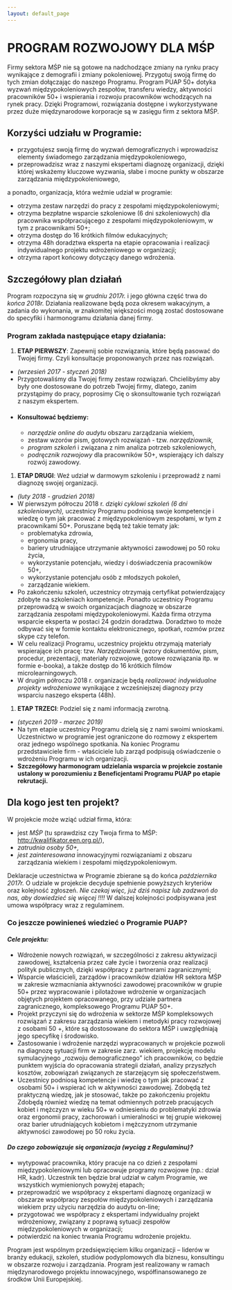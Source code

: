 ```yaml
---
layout: default_page
---
```


# PROGRAM ROZWOJOWY DLA MŚP 


Firmy sektora MŚP nie są gotowe na nadchodzące zmiany na rynku pracy wynikające z demografii i zmiany pokoleniowej. Przygotuj swoją firmę do tych zmian dołączając do naszego Programu. Program PUAP 50+ dotyka wyzwań międzypokoleniowych zespołów, transferu wiedzy, aktywności pracowników 50+ i wspierania i rozwoju pracowników wchodzących na rynek pracy. Dzięki Programowi, rozwiązania dostępne i wykorzystywane przez duże międzynarodowe korporacje są w zasięgu firm z sektora MŚP. 


## Korzyści udziału w Programie: 

* przygotujesz swoją firmę do wyzwań demograficznych i wprowadzisz elementy świadomego zarządzania międzypokoleniowego, 
* przeprowadzisz wraz z naszymi ekspertami diagnozę organizacji, dzięki której wskażemy kluczowe wyzwania, słabe i mocne punkty w obszarze zarządzania międzypokoleniowego,

a ponadto, organizacja, która weźmie udział w programie:
 
- otrzyma zestaw narzędzi do pracy z zespołami międzypokoleniowymi;
- otrzyma bezpłatne wsparcie szkoleniowe (6 dni szkoleniowych) dla pracownika współpracującego  z zespołami międzypokoleniowym, w tym z pracownikami 50+;
- otrzyma dostęp do 16 krótkich filmów edukacyjnych;
- otrzyma 48h doradztwa eksperta na etapie opracowania i realizacji indywidualnego projektu wdrożeniowego w organizacji;
- otrzyma raport końcowy dotyczący danego wdrożenia.

## Szczegółowy plan działań

Program rozpoczyna się w *grudniu 2017r.* i jego główna część trwa do *końca 2018r.* Działania realizowane będą poza okresem wakacyjnym, a zadania do wykonania, w znakomitej większości mogą zostać dostosowane do specyfiki i harmonogramu działania danej firmy. 

### Program zakłada następujące etapy działania: 

1. **ETAP PIERWSZY**: Zapewnij sobie rozwiązania, które będą pasować do Twojej firmy. Czyli konsultacje proponowanych przez nas rozwiązań. 
- *(wrzesień 2017 - styczeń 2018)*
- Przygotowaliśmy dla Twojej firmy zestaw rozwiązań. Chcielibyśmy aby były one dostosowane do potrzeb Twojej firmy, dlatego, zanim przystąpimy do pracy, poprosimy Cię o skonsultowanie tych rozwiązań z naszym ekspertem.
- #### Konsultować będziemy: 
  - *narzędzie online do audytu* obszaru zarządzania wiekiem,
  - zestaw wzorów pism, gotowych rozwiązań - tzw. *narzędziownik,*
  - *program szkoleń* i związana z nim analiza potrzeb szkoleniowych,
  - *podręcznik rozwojowy* dla pracowników 50+, wspierający ich dalszy rozwój zawodowy.
1. **ETAP DRUGI**: Weź udział w darmowym szkoleniu i przeprowadź z nami diagnozę swojej organizacji. 
- *(luty 2018 - grudzień 2018)*
- W pierwszym półroczu 2018 r. *dzięki cyklowi szkoleń (6 dni szkoleniowych),* uczestnicy Programu podniosą swoje kompetencje i wiedzę o tym jak pracować z międzypokoleniowym zespołami, w tym z pracownikami 50+. Poruszane będą też takie tematy jak:
  - problematyka zdrowia, 
  - ergonomia pracy, 
  - bariery utrudniające utrzymanie aktywności zawodowej po 50 roku życia,
  - wykorzystanie potencjału, wiedzy i doświadczenia pracowników 50+,
  - wykorzystanie potencjału osób z młodszych pokoleń,
  - zarządzanie wiekiem. 
- Po zakończeniu szkoleń, uczestnicy otrzymają certyfikat potwierdzający zdobyte na szkoleniach kompetencje. Ponadto uczestnicy Programu przeprowadzą w swoich organizacjach diagnozę w obszarze zarządzania zespołami międzypokoleniowymi. Każda firma otrzyma wsparcie eksperta w postaci 24 godzin doradztwa. Doradztwo to może odbywać się w formie kontaktu elektronicznego, spotkań, rozmów przez skype czy telefon. 
- W celu realizacji Programu, uczestnicy projektu otrzymają materiały wspierające ich pracę: tzw. *Narzędziownik* (wzory dokumentów, pism, procedur, prezentacji, materiały  rozwojowe, gotowe rozwiązania itp. w formie e-booka), a także dostęp do 16 krótkich filmów microlearningowych. 
- W drugim półroczu 2018 r. organizacje będą *realizować indywidualne projekty wdrożeniowe* wynikające z wcześniejszej diagnozy przy wsparciu naszego eksperta (48h).

1. **ETAP TRZECI**: Podziel się z nami informacją zwrotną.
- *(styczeń 2019 - marzec 2019)*
- Na tym etapie uczestnicy Programu dzielą się z nami swoimi wnioskami. Uczestnictwo  w programie jest ograniczone do rozmowy z ekspertem oraz jednego wspólnego spotkania. Na koniec Programu przedstawiciele firm - właściciele lub zarząd podpisują oświadczenie o wdrożeniu Programu w ich organizacji.
- **Szczegółowy harmonogram udzielania wsparcia w projekcie zostanie ustalony w porozumieniu z Beneficjentami Programu PUAP po etapie rekrutacji.**


## Dla kogo jest ten projekt?
W projekcie  może wziąć udział firma, która: 

- jest *MŚP* (tu sprawdzisz czy Twoja firma to MŚP: http://kwalifikator.een.org.pl/),
- *zatrudnia osoby 50+,*
- *jest zainteresowana* innowacyjnymi  rozwiązaniami z obszaru zarządzania wiekiem i zespołami międzypokoleniowym. 

Deklaracje uczestnictwa w Programie zbierane są do końca *października 2017r.* O udziale w projekcie decyduje spełnienie powyższych kryteriów oraz kolejność zgłoszeń. *Nie czekaj więc, już dziś napisz lub zadzwoń do nas, aby dowiedzieć się więcej !!!!* W dalszej kolejności podpisywana jest umowa współpracy wraz z regulaminem.   

### Co jeszcze powinieneś wiedzieć o Programie PUAP?

#### *Cele projektu:*

- Wdrożenie nowych rozwiązań, w szczególności z zakresu aktywizacji zawodowej, kształcenia przez całe życie i tworzenia oraz realizacji polityk publicznych, dzięki współpracy z partnerami zagranicznymi;
- Wsparcie właścicieli, zarządów i pracowników działów HR sektora MŚP w zakresie wzmacniania aktywności zawodowej pracowników w grupie 50+ przez wypracowanie i pilotażowe wdrożenie w organizacjach objętych projektem opracowanego, przy udziale partnera zagranicznego, kompleksowego Programu PUAP 50+.
- Projekt przyczyni się do wdrożenia w sektorze MŚP kompleksowych rozwiązań z zakresu zarządzania wiekiem i metodyki pracy rozwojowej z osobami 50 +, które są dostosowane do sektora MŚP i uwzględniają jego specyfikę i środowisko.
- Zastosowanie i wdrożenie narzędzi wypracowanych w projekcie pozwoli na diagnozę sytuacji firm w zakresie zarz. wiekiem, projekcję modelu symulacyjnego „rozwoju demograficznego” ich pracowników, co będzie punktem wyjścia do opracowania strategii działań, analizy przyszłych kosztów, zobowiązań związanych ze starzejącym się społeczeństwem. 
- Uczestnicy podniosą kompetencje i wiedzę o tym jak pracować z osobami 50+ i wspierać ich w aktywności zawodowej. Zdobędą też praktyczną wiedzę, jak je stosować, także po zakończeniu projektu Zdobędą również wiedzę na temat odmiennych potrzeb pracujących kobiet i mężczyzn w wieku 50+ w odniesieniu do problematyki zdrowia oraz ergonomii pracy, zachorowań i umieralności w tej grupie wiekowej oraz barier utrudniających kobietom i mężczyznom utrzymanie aktywności zawodowej po 50 roku życia. 

#### *Do czego zobowiązuje się organizacja (wyciąg z Regulaminu)?*
- wytypować pracownika, który pracuje na co dzień z zespołami międzypokoleniowymi lub opracowuje programy rozwojowe (np.: dział HR, kadr). Uczestnik ten będzie brał udział w całym Programie, we wszystkich wymienionych powyżej etapach; 
- przeprowadzić we współpracy z ekspertami diagnozę organizacji w obszarze współpracy zespołów międzypokoleniowych i zarządzania wiekiem przy użyciu narzędzia do audytu on-line; 
- przygotować we współpracy z ekspertami  indywidualny projekt wdrożeniowy, związany z poprawą sytuacji zespołów międzypokoleniowych w organizacji;
- potwierdzić na koniec trwania Programu wdrożenie projektu. 


Program jest wspólnym przedsięwzięciem kilku organizacji – liderów w branży edukacji, szkoleń, studiów podyplomowych dla biznesu, konsultingu w obszarze rozwoju i zarządzania. Program jest realizowany w ramach międzynarodowego projektu innowacyjnego, współfinansowanego ze środków Unii Europejskiej.
 

